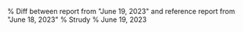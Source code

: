 % Diff between report from "June 19, 2023" and reference report from "June 18, 2023"
% Strudy
% June 19, 2023


